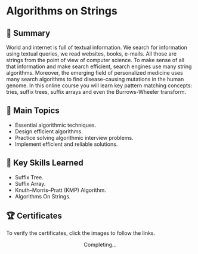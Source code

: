 # Algorithms on Strings

## 📄 Summary 
World and internet is full of textual information. We search for information using textual queries, we read websites, books, e-mails. All those are strings from the point of view of computer science. To make sense of all that information and make search efficient, search engines use many string algorithms. Moreover, the emerging field of personalized medicine uses many search algorithms to find disease-causing mutations in the human genome. In this online course you will learn key pattern matching concepts: tries, suffix trees, suffix arrays and even the Burrows-Wheeler transform.

## 📑 Main Topics 
- Essential algorithmic techniques.
- Design efficient algorithms.
- Practice solving algorithmic interview problems. 
- Implement efficient and reliable solutions. 

## 🔑 Key Skills Learned 
- Suffix Tree.
- Suffix Array.
- Knuth–Morris–Pratt (KMP) Algorithm.
- Algorithms On Strings.


## 🏆 Certificates 
To verify the certificates, click the images to follow the links.

<p align="middle">
Completing...
 <!--<a href="https://www.coursera.org/account/accomplishments/verify/33ZAFC3HCDRM"><img src="https://user-images.githubusercontent.com/96287101/204099601-28bc087b-4527-44dc-ba9d-7b9ede8ae0d0.jpg" height="430"></a>-->
</p>



